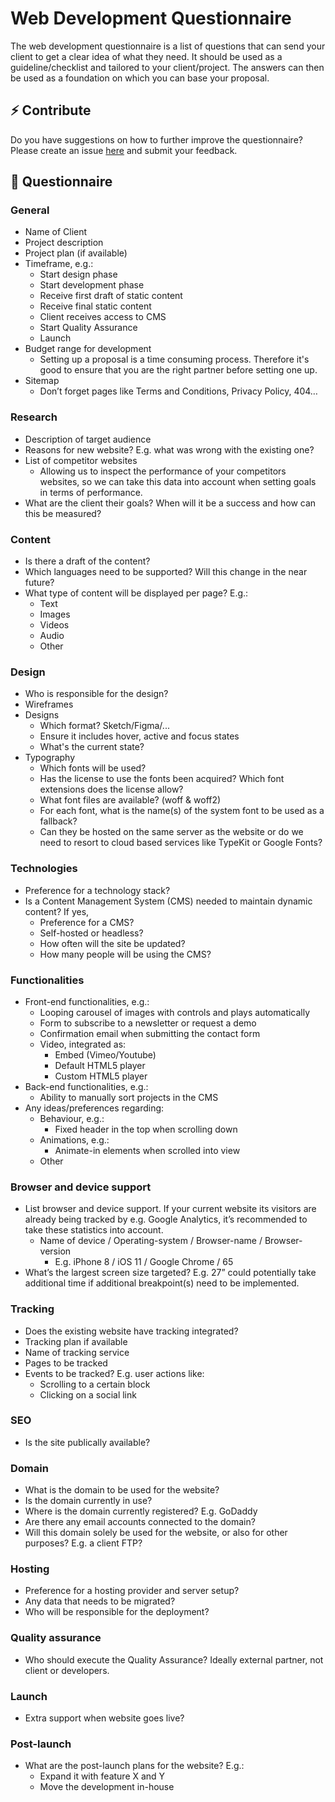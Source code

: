 # Web Development Questionnaire
The web development questionnaire is a list of questions that can send your client to get a clear idea of what they need. It should be used as a guideline/checklist and tailored to your client/project. The answers can then be used as a foundation on which you can base your proposal.

## ⚡️ Contribute
Do you have suggestions on how to further improve the questionnaire? Please create an issue [here](web-development-questionnaire) and submit your feedback.

## 🔖 Questionnaire

### General
- Name of Client
- Project description
- Project plan (if available)
- Timeframe, e.g.:
  - Start design phase
  - Start development phase
  - Receive first draft of static content
  - Receive final static content
  - Client receives access to CMS
  - Start Quality Assurance
  - Launch
- Budget range for development
  - Setting up a proposal is a time consuming process. Therefore it's good to ensure that you are the right partner before setting one up.
- Sitemap
  - Don’t forget pages like Terms and Conditions, Privacy Policy, 404…

### Research
- Description of target audience
- Reasons for new website? E.g. what was wrong with the existing one?
- List of competitor websites
  - Allowing us to inspect the performance of your competitors websites, so we can take this data into account when setting goals in terms of performance.
- What are the client their goals? When will it be a success and how can this be measured? 

### Content
- Is there a draft of the content?
- Which languages need to be supported? Will this change in the near future?
- What type of content will be displayed per page? E.g.:
  - Text
  - Images
  - Videos
  - Audio
  - Other

### Design
- Who is responsible for the design?
- Wireframes
- Designs
  - Which format? Sketch/Figma/...
  - Ensure it includes hover, active and focus states
  - What's the current state?
- Typography
  - Which fonts will be used?
  - Has the license to use the fonts been acquired? Which font extensions does the license allow?
  - What font files are available? (woff & woff2)
  - For each font, what is the name(s) of the system font to be used as a fallback?
  - Can they be hosted on the same server as the website or do we need to resort to cloud based services like TypeKit or Google Fonts?

### Technologies
- Preference for a technology stack?
- Is a Content Management System (CMS) needed to maintain dynamic content? If yes,
  - Preference for a CMS?
  - Self-hosted or headless?
  - How often will the site be updated? 
  - How many people will be using the CMS?

### Functionalities
- Front-end functionalities, e.g.:
  - Looping carousel of images with controls and plays automatically
  - Form to subscribe to a newsletter or request a demo
  - Confirmation email when submitting the contact form
  - Video, integrated as:
    - Embed (Vimeo/Youtube)
    - Default HTML5 player
    - Custom HTML5 player
- Back-end functionalities, e.g.:
  - Ability to manually sort projects in the CMS
- Any ideas/preferences regarding:
  - Behaviour, e.g.:
    - Fixed header in the top when scrolling down
  - Animations, e.g.:
    - Animate-in elements when scrolled into view
  - Other

### Browser and device support
- List browser and device support. If your current website its visitors are already being tracked by e.g. Google Analytics, it’s recommended to take these statistics into account.
  - Name of device / Operating-system / Browser-name / Browser-version
    - E.g. iPhone 8 / iOS 11 / Google Chrome / 65
- What’s the largest screen size targeted? E.g. 27” could potentially take additional time if additional breakpoint(s) need to be implemented.

### Tracking
- Does the existing website have tracking integrated?
- Tracking plan if available
- Name of tracking service
- Pages to be tracked
- Events to be tracked? E.g. user actions like:
  - Scrolling to a certain block
  - Clicking on a social link

### SEO
- Is the site publically available?

### Domain
- What is the domain to be used for the website?
- Is the domain currently in use?
- Where is the domain currently registered? E.g. GoDaddy
- Are there any email accounts connected to the domain?
- Will this domain solely be used for the website, or also for other purposes? E.g. a client FTP?

### Hosting
- Preference for a hosting provider and server setup?
- Any data that needs to be migrated?
- Who will be responsible for the deployment?

### Quality assurance
- Who should execute the Quality Assurance? Ideally external partner, not client or developers.

### Launch
- Extra support when website goes live?

### Post-launch
- What are the post-launch plans for the website? E.g.:
  - Expand it with feature X and Y
  - Move the development in-house
